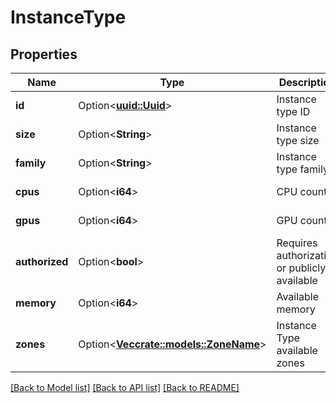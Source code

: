 # InstanceType

## Properties

Name | Type | Description | Notes
------------ | ------------- | ------------- | -------------
**id** | Option<[**uuid::Uuid**](uuid::Uuid.md)> | Instance type ID | [optional][readonly]
**size** | Option<**String**> | Instance type size | [optional][readonly]
**family** | Option<**String**> | Instance type family | [optional][readonly]
**cpus** | Option<**i64**> | CPU count | [optional][readonly]
**gpus** | Option<**i64**> | GPU count | [optional][readonly]
**authorized** | Option<**bool**> | Requires authorization or publicly available | [optional][readonly]
**memory** | Option<**i64**> | Available memory | [optional][readonly]
**zones** | Option<[**Vec<crate::models::ZoneName>**](zone_name.md)> | Instance Type available zones | [optional][readonly]

[[Back to Model list]](../README.md#documentation-for-models) [[Back to API list]](../README.md#documentation-for-api-endpoints) [[Back to README]](../README.md)



